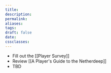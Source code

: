 ```yaml
---
title: 
description: 
permalink: 
aliases: 
tags: 
draft: false
date: 
cssclasses:
---
```

- Fill out the [[Player Survey]] 
- Review [[A Player's Guide to the Netherdeep]] 
- TBD